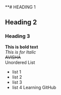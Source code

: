 **# HEADING 1
## Heading 2
### Heading 3
**This is bold text**
<br/>
_This is for Italic_
<br/>
~~AVISHA~~
<br/>
Unordered List
<br/>
- list 1
- list 2
- list 3
- list 4
Learning GitHub
